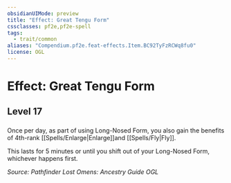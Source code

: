 ```yaml
---
obsidianUIMode: preview
title: "Effect: Great Tengu Form"
cssclasses: pf2e,pf2e-spell
tags:
  - trait/common
aliases: "Compendium.pf2e.feat-effects.Item.BC92TyFzRCWq8fu0"
license: OGL
---
```

# Effect: Great Tengu Form
## Level 17
### 






Once per day, as part of using Long-Nosed Form, you also gain the benefits of 4th-rank [[Spells/Enlarge|Enlarge]]and [[Spells/Fly|Fly]].

This lasts for 5 minutes or until you shift out of your Long-Nosed Form, whichever happens first.

*Source: Pathfinder Lost Omens: Ancestry Guide*
*OGL*